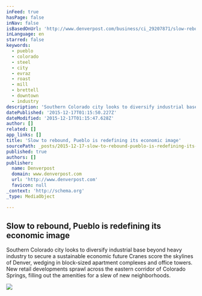 ```yaml
---
inFeed: true
hasPage: false
inNav: false
isBasedOnUrl: 'http://www.denverpost.com/business/ci_29207871/slow-rebound-pueblo-is-redefining-its-economic-image'
inLanguage: en
starred: false
keywords:
  - pueblo
  - colorado
  - steel
  - city
  - evraz
  - roast
  - mill
  - brettell
  - downtown
  - industry
description: 'Southern Colorado city looks to diversify industrial base beyond heavy industry to secure a sustainable economic future Cranes score the skylines of Denver, wedging in block-sized apartment complexes and office towers. New retail developments sprawl across the eastern corridor of Colorado Springs, filling out the amenities for a slew of new neighborhoods.'
datePublished: '2015-12-17T01:15:50.227Z'
dateModified: '2015-12-17T01:15:47.628Z'
author: []
related: []
app_links: []
title: 'Slow to rebound, Pueblo is redefining its economic image'
sourcePath: _posts/2015-12-17-slow-to-rebound-pueblo-is-redefining-its-economic-image.md
published: true
authors: []
publisher:
  name: Denverpost
  domain: www.denverpost.com
  url: 'http://www.denverpost.com'
  favicon: null
_context: 'http://schema.org'
_type: MediaObject

---
```

<article style=""><h1>Slow to rebound, Pueblo is redefining its economic image</h1><p>Southern Colorado city looks to diversify industrial base beyond heavy industry to secure a sustainable economic future Cranes score the skylines of Denver, wedging in block-sized apartment complexes and office towers. New retail developments sprawl across the eastern corridor of Colorado Springs, filling out the amenities for a slew of new neighborhoods.</p><img src="https://s3-us-west-2.amazonaws.com/the-grid-img/p/25d3a414429b259c8147e5b80973eb7fe3f4ed3a.jpg" /></article>